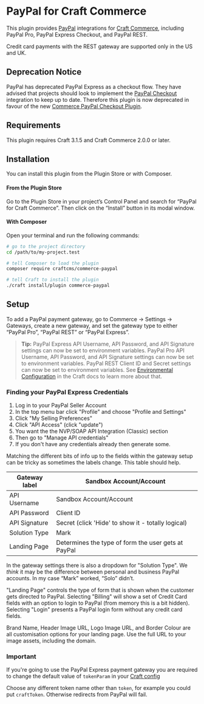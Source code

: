 # PayPal for Craft Commerce

This plugin provides [PayPal](https://www.paypal.com/) integrations for [Craft Commerce](https://craftcms.com/commerce), including PayPal Pro, PayPal Express Checkout, and PayPal REST.

Credit card payments with the REST gateway are supported only in the US and UK.

## Deprecation Notice

PayPal has deprecated PayPal Express as a checkout flow. They have advised that projects should look to implement the [PayPal Checkout](https://developer.paypal.com/docs/archive/checkout/integrate/) integration to keep up to date. Therefore this plugin is now deprecated in favour of the new [Commerce PayPal Checkout Plugin](https://github.com/craftcms/commerce-paypal-checkout).

## Requirements

This plugin requires Craft 3.1.5 and Craft Commerce 2.0.0 or later.

## Installation

You can install this plugin from the Plugin Store or with Composer.

#### From the Plugin Store

Go to the Plugin Store in your project’s Control Panel and search for “PayPal for Craft Commerce”. Then click on the “Install” button in its modal window.

#### With Composer

Open your terminal and run the following commands:

```bash
# go to the project directory
cd /path/to/my-project.test

# tell Composer to load the plugin
composer require craftcms/commerce-paypal

# tell Craft to install the plugin
./craft install/plugin commerce-paypal
```

## Setup

To add a PayPal payment gateway, go to Commerce → Settings → Gateways, create a new gateway, and set the gateway type to either “PayPal Pro”, “PayPal REST” or “PayPal Express”.

> **Tip:**
> PayPal Express API Username, API Password, and API Signature settings can now be set to environment variables.
> PayPal Pro API Username, API Password, and API Signature settings can now be set to environment variables.
> PayPal REST Client ID and Secret settings can now be set to environment variables.
> See [Environmental Configuration](https://docs.craftcms.com/v3/config/environments.html) in the Craft docs to learn more about that.

### Finding your PayPal Express Credentials

1) Log in to your PayPal Seller Account
2) In the top menu bar click "Profile" and choose "Profile and Settings"
3) Click "My Selling Preferences"
4) Click "API Access" (click "update")
5) You want the the NVP/SOAP API Integration (Classic) section
6) Then go to "Manage API credentials"
7) If you don't have any credentials already then generate some.

Matching the different bits of info up to the fields within the gateway setup can be tricky as sometimes the labels change. This table should help.

| Gateway label         | Sandbox Account/Account					|
| ----------------------|---------------------------------------------------------------|
| API Username		| Sandbox Account/Account					|
| API Password		| Client ID							|
| API Signature		| Secret (click 'Hide' to show it - totally logical)		|
| Solution Type		| Mark							        |
| Landing Page		| Determines the type of form the user gets at PayPal	        |

In the gateway settings there is also a dropdown for "Solution Type". We *think* it may be the difference between personal and business PayPal accounts. In my case “Mark” worked, “Solo” didn’t.

"Landing Page" controls the type of form that is shown when the customer gets directed to PayPal. 
Selecting "Billing" will show a set of Credit Card fields with an option to login to PayPal (from memory this is a bit hidden).
Selecting "Login" presents a PayPal login form without any credit card fields.

Brand Name, Header Image URL, Logo Image URL, and Border Colour are all customisation options for your landing page. Use the full URL to your image assets, including the domain.

### Important
If you're going to use the PayPal Express payment gateway you are required to change the default value of ```tokenParam``` in your
[Craft config](https://docs.craftcms.com/api/v3/craft-config-generalconfig.html#$tokenParam-detail)

Choose any different token name other than ```token```, for example you could put ```craftToken```. Otherwise redirects from PayPal will fail.
